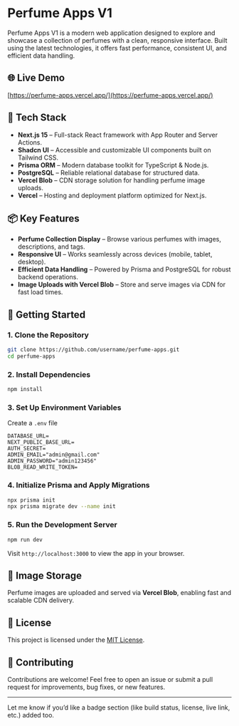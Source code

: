 # Perfume Apps V1

Perfume Apps V1 is a modern web application designed to explore and showcase a collection of perfumes with a clean, responsive interface. Built using the latest technologies, it offers fast performance, consistent UI, and efficient data handling.

## 🌐 Live Demo

[https://perfume-apps.vercel.app/](https://perfume-apps.vercel.app/)

## 🧰 Tech Stack

* **Next.js 15** – Full-stack React framework with App Router and Server Actions.
* **Shadcn UI** – Accessible and customizable UI components built on Tailwind CSS.
* **Prisma ORM** – Modern database toolkit for TypeScript & Node.js.
* **PostgreSQL** – Reliable relational database for structured data.
* **Vercel Blob** – CDN storage solution for handling perfume image uploads.
* **Vercel** – Hosting and deployment platform optimized for Next.js.

## 📦 Key Features

* **Perfume Collection Display** – Browse various perfumes with images, descriptions, and tags.
* **Responsive UI** – Works seamlessly across devices (mobile, tablet, desktop).
* **Efficient Data Handling** – Powered by Prisma and PostgreSQL for robust backend operations.
* **Image Uploads with Vercel Blob** – Store and serve images via CDN for fast load times.

## 🚀 Getting Started

### 1. Clone the Repository

```bash
git clone https://github.com/username/perfume-apps.git
cd perfume-apps
```

### 2. Install Dependencies

```bash
npm install
```

### 3. Set Up Environment Variables

Create a `.env` file

```env example
DATABASE_URL=
NEXT_PUBLIC_BASE_URL=
AUTH_SECRET=
ADMIN_EMAIL="admin@gmail.com"
ADMIN_PASSWORD="admin123456"
BLOB_READ_WRITE_TOKEN=

```

### 4. Initialize Prisma and Apply Migrations

```bash
npx prisma init
npx prisma migrate dev --name init
```

### 5. Run the Development Server

```bash
npm run dev
```

Visit `http://localhost:3000` to view the app in your browser.

## 📸 Image Storage

Perfume images are uploaded and served via **Vercel Blob**, enabling fast and scalable CDN delivery.

## 📄 License

This project is licensed under the [MIT License](LICENSE).

## 🙌 Contributing

Contributions are welcome! Feel free to open an issue or submit a pull request for improvements, bug fixes, or new features.

---

Let me know if you’d like a badge section (like build status, license, live link, etc.) added too.
